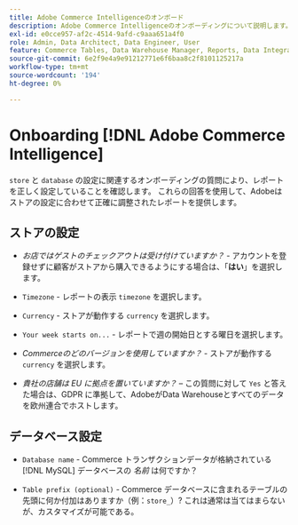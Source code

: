 ```yaml
---
title: Adobe Commerce Intelligenceのオンボード
description: Adobe Commerce Intelligenceのオンボーディングについて説明します。
exl-id: e0cce957-af2c-4514-9afd-c9aaa651a4f0
role: Admin, Data Architect, Data Engineer, User
feature: Commerce Tables, Data Warehouse Manager, Reports, Data Integration
source-git-commit: 6e2f9e4a9e91212771e6f6baa8c2f8101125217a
workflow-type: tm+mt
source-wordcount: '194'
ht-degree: 0%

---
```


# Onboarding [!DNL Adobe Commerce Intelligence]

`store` と `database` の設定に関連するオンボーディングの質問により、レポートを正しく設定していることを確認します。 これらの回答を使用して、Adobeはストアの設定に合わせて正確に調整されたレポートを提供します。

## ストアの設定

- *お店ではゲストのチェックアウトは受け付けていますか？* - アカウントを登録せずに顧客がストアから購入できるようにする場合は、「**はい**」を選択します。

- `Timezone` - レポートの表示 `timezone` を選択します。

- `Currency` - ストアが動作する `currency` を選択します。

- `Your week starts on...` - レポートで週の開始日とする曜日を選択します。

- *Commerceのどのバージョンを使用していますか？* - ストアが動作する `currency` を選択します。

- *貴社の店舗は EU に拠点を置いていますか？* – この質問に対して `Yes` と答えた場合は、GDPR に準拠して、AdobeがData Warehouseとすべてのデータを欧州連合でホストします。

## データベース設定

- `Database name` - Commerce トランザクションデータが格納されている [!DNL MySQL] データベースの *名前* は何ですか？

- `Table prefix (optional)` - Commerce データベースに含まれるテーブルの先頭に何か付加はありますか（例：`store_`）? これは通常は当てはまらないが、カスタマイズが可能である。

